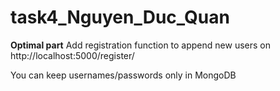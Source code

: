 # task4_Nguyen_Duc_Quan
**Optimal part**
Add registration function to append new users on http://localhost:5000/register/

You can keep usernames/passwords only in MongoDB
